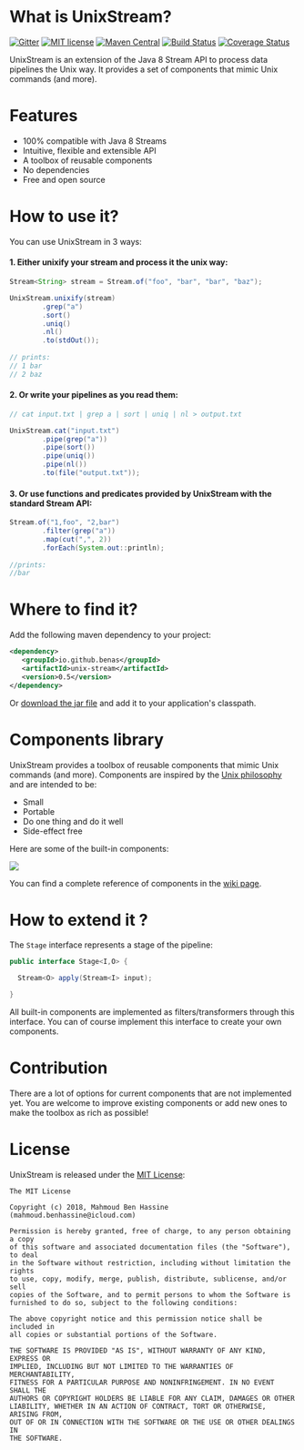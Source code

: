 # What is UnixStream?

[![Gitter](https://badges.gitter.im/Join%20Chat.svg)](https://gitter.im/benas/unix-stream?utm_source=badge&utm_medium=badge&utm_campaign=pr-badge&utm_content=badge)
[![MIT license](http://img.shields.io/badge/license-MIT-brightgreen.svg?style=flat)](http://opensource.org/licenses/MIT)
[![Maven Central](https://maven-badges.herokuapp.com/maven-central/io.github.benas/unix-stream/badge.svg?style=flat)](http://search.maven.org/#artifactdetails|io.github.benas|unix-stream|0.5|)
[![Build Status](https://travis-ci.org/benas/unix-stream.svg?branch=master)](https://travis-ci.org/benas/unix-stream)
[![Coverage Status](https://coveralls.io/repos/github/benas/unix-stream/badge.svg?branch=master)](https://coveralls.io/github/benas/unix-stream?branch=master)

UnixStream is an extension of the Java 8 Stream API to process data pipelines the Unix way.
It provides a set of components that mimic Unix commands (and more).

# Features

* 100% compatible with Java 8 Streams
* Intuitive, flexible and extensible API
* A toolbox of reusable components
* No dependencies
* Free and open source

# How to use it?

You can use UnixStream in 3 ways:

#### 1. Either unixify your stream and process it the unix way:

```java
Stream<String> stream = Stream.of("foo", "bar", "bar", "baz");

UnixStream.unixify(stream)
        .grep("a")
        .sort()
        .uniq()
        .nl()
        .to(stdOut());
        
// prints:
// 1 bar
// 2 baz
```

#### 2. Or write your pipelines as you read them:

```java
// cat input.txt | grep a | sort | uniq | nl > output.txt

UnixStream.cat("input.txt")
        .pipe(grep("a"))
        .pipe(sort())
        .pipe(uniq())
        .pipe(nl())
        .to(file("output.txt"));
```

#### 3. Or use functions and predicates provided by UnixStream with the standard Stream API:

```java
Stream.of("1,foo", "2,bar")
        .filter(grep("a"))
        .map(cut(",", 2))
        .forEach(System.out::println);
        
//prints:
//bar
```

# Where to find it?

Add the following maven dependency to your project:

 ```xml
<dependency>
    <groupId>io.github.benas</groupId>
    <artifactId>unix-stream</artifactId>
    <version>0.5</version>
</dependency>
 ```

Or [download the jar file](https://oss.sonatype.org/content/groups/public/io/github/benas/unix-stream/0.5/unix-stream-0.5.jar) and add it to your application's classpath.

# Components library

UnixStream provides a toolbox of reusable components that mimic Unix commands (and more).
Components are inspired by the [Unix philosophy](https://en.wikipedia.org/wiki/Unix_philosophy#Mike_Gancarz:_The_UNIX_Philosophy) and are intended to be:

* Small
* Portable
* Do one thing and do it well
* Side-effect free

Here are some of the built-in components:

![](https://github.com/benas/unix-stream/raw/master/unix-stream.jpeg)

You can find a complete reference of components in the [wiki page](https://github.com/benas/unix-stream/wiki).

# How to extend it ?

The `Stage` interface represents a stage of the pipeline:

```java
public interface Stage<I,O> {

  Stream<O> apply(Stream<I> input);

}
```

All built-in components are implemented as filters/transformers through this interface.
You can of course implement this interface to create your own components.

# Contribution

There are a lot of options for current components that are not implemented yet.
You are welcome to improve existing components or add new ones to make the toolbox as rich as possible!

# License

 UnixStream is released under the [MIT License](http://opensource.org/licenses/mit-license.php/):

 ```
 The MIT License

 Copyright (c) 2018, Mahmoud Ben Hassine (mahmoud.benhassine@icloud.com)

 Permission is hereby granted, free of charge, to any person obtaining a copy
 of this software and associated documentation files (the "Software"), to deal
 in the Software without restriction, including without limitation the rights
 to use, copy, modify, merge, publish, distribute, sublicense, and/or sell
 copies of the Software, and to permit persons to whom the Software is
 furnished to do so, subject to the following conditions:

 The above copyright notice and this permission notice shall be included in
 all copies or substantial portions of the Software.

 THE SOFTWARE IS PROVIDED "AS IS", WITHOUT WARRANTY OF ANY KIND, EXPRESS OR
 IMPLIED, INCLUDING BUT NOT LIMITED TO THE WARRANTIES OF MERCHANTABILITY,
 FITNESS FOR A PARTICULAR PURPOSE AND NONINFRINGEMENT. IN NO EVENT SHALL THE
 AUTHORS OR COPYRIGHT HOLDERS BE LIABLE FOR ANY CLAIM, DAMAGES OR OTHER
 LIABILITY, WHETHER IN AN ACTION OF CONTRACT, TORT OR OTHERWISE, ARISING FROM,
 OUT OF OR IN CONNECTION WITH THE SOFTWARE OR THE USE OR OTHER DEALINGS IN
 THE SOFTWARE.
 ```
